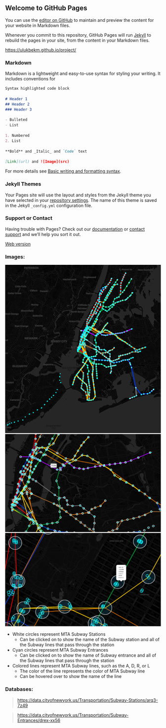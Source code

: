 ## Welcome to GitHub Pages

You can use the [editor on GitHub](https://github.com/UlukbekM/project/edit/gh-pages/index.md) to maintain and preview the content for your website in Markdown files.

Whenever you commit to this repository, GitHub Pages will run [Jekyll](https://jekyllrb.com/) to rebuild the pages in your site, from the content in your Markdown files.

https://ulukbekm.github.io/project/


### Markdown

Markdown is a lightweight and easy-to-use syntax for styling your writing. It includes conventions for

```markdown
Syntax highlighted code block

# Header 1
## Header 2
### Header 3

- Bulleted
- List

1. Numbered
2. List

**Bold** and _Italic_ and `Code` text

[Link](url) and ![Image](src)
```

For more details see [Basic writing and formatting syntax](https://docs.github.com/en/github/writing-on-github/getting-started-with-writing-and-formatting-on-github/basic-writing-and-formatting-syntax).

### Jekyll Themes

Your Pages site will use the layout and styles from the Jekyll theme you have selected in your [repository settings](https://github.com/UlukbekM/project/settings/pages). The name of this theme is saved in the Jekyll `_config.yml` configuration file.

### Support or Contact

Having trouble with Pages? Check out our [documentation](https://docs.github.com/categories/github-pages-basics/) or [contact support](https://support.github.com/contact) and we’ll help you sort it out.


[Web version](https://ulukbekm.github.io/website/)

### Images:

![Image](/images/Screenshot_2.png)
![Image](/images/Screenshot_1.png)
![Image](/images/Screenshot_3.png)

- White circles represent MTA Subway Stations
  - Can be clicked on to show the name of the Subway station and all of the Subway lines that pass through the station
- Cyan circles represent MTA Subway Entrances
  - Can be clicked on to show the name of Subway entrance and all of the Subway lines that pass through the station
- Colored lines represent MTA Subway lines, such as the A, D, R, or L
  - The color of the line represents the color of MTA Subway line
  - Can be hovered over to show the name of the line


### Databases:
> https://data.cityofnewyork.us/Transportation/Subway-Stations/arq3-7z49

> https://data.cityofnewyork.us/Transportation/Subway-Entrances/drex-xx56
